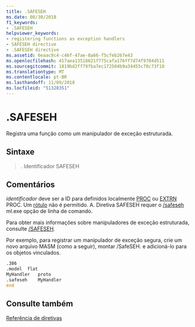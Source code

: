 ```yaml
---
title: .SAFESEH
ms.date: 08/30/2018
f1_keywords:
- .SAFESEH
helpviewer_keywords:
- registering functions as exception handlers
- SAFESEH directive
- .SAFESEH directive
ms.assetid: 6eaac8c4-c46f-47ae-8a66-f5cfeb267e43
ms.openlocfilehash: 417aea13518621f775cafa176ff7d74f9704d511
ms.sourcegitcommit: 1819bd2ff79fba7ec172504b9a34455c70c73f10
ms.translationtype: MT
ms.contentlocale: pt-BR
ms.lasthandoff: 11/09/2018
ms.locfileid: "51328351"
---
```

# <a name="safeseh"></a>.SAFESEH

Registra uma função como um manipulador de exceção estruturada.

## <a name="syntax"></a>Sintaxe

> . Identificador SAFESEH

## <a name="remarks"></a>Comentários

*identificador* deve ser a ID para definidos localmente [PROC](../../assembler/masm/proc.md) ou [EXTRN](../../assembler/masm/extrn.md) PROC. Um [rótulo](../../assembler/masm/label-masm.md) não é permitido. A. Diretiva SAFESEH requer o [/safeseh](../../assembler/masm/ml-and-ml64-command-line-reference.md) ml.exe opção de linha de comando.

Para obter mais informações sobre manipuladores de exceção estruturada, consulte [/SAFESEH](../../build/reference/safeseh-image-has-safe-exception-handlers.md).

Por exemplo, para registrar um manipulador de exceção segura, crie um novo arquivo MASM (como a seguir), montar /SafeSEH. e adicioná-lo para os objetos vinculados.

```asm
.386
.model  flat
MyHandler   proto
.safeseh    MyHandler
end
```

## <a name="see-also"></a>Consulte também

[Referência de diretivas](../../assembler/masm/directives-reference.md)<br/>